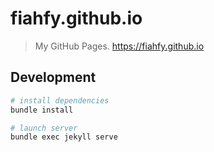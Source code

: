 # fiahfy.github.io

> My GitHub Pages. <https://fiahfy.github.io>

## Development

```bash
# install dependencies
bundle install

# launch server
bundle exec jekyll serve
```
